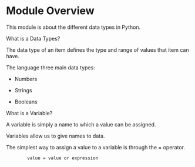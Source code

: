 # Module Overview

This module is about the different data types in Python.

What is a Data Types?

The data type of an item defines the type and range of values that item can have.

The language  three main data types:

* Numbers

* Strings

* Booleans

What is a Variable?

A variable is simply a name to which a value can be assigned.


Variables allow us to give  names to data.

The simplest way to assign a value to a variable is through the = operator. 

            value = value or expression


